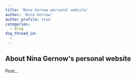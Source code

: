```yaml
---
title: 'Nina Gernow personal website'
author: 'Nina Gernow'
author_profile: true
categories:
  - blog
dsq_thread_id:
  - 
---
```


## About Nina Gernow's personal website

Post...


